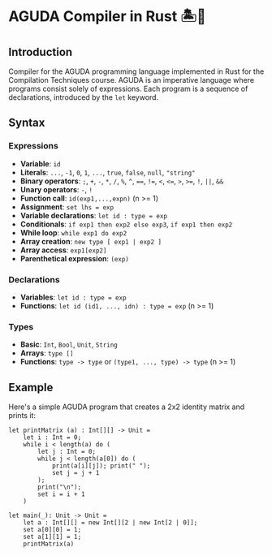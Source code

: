 # AGUDA Compiler in Rust 🏝️🦀

## Introduction

Compiler for the AGUDA programming language implemented in Rust for the Compilation Techniques course.
AGUDA is an imperative language where programs consist solely of expressions.
Each program is a sequence of declarations, introduced by the `let` keyword.

## Syntax

### Expressions

- **Variable**: `id`
- **Literals**: `...`, `-1`, `0`, `1`, `...`, `true`, `false`, `null`, `"string"`
- **Binary operators**: `;`, `+`, `-`, `*`, `/`, `%`, `^`, `==`, `!=`, `<`, `<=`, `>`, `>=`, `!`, `||`, `&&`
- **Unary operators**: `-`, `!`
- **Function call**: `id(exp1,...,expn)` (n >= 1)
- **Assignment**: `set lhs = exp`
- **Variable declarations**: `let id : type = exp`
- **Conditionals**: `if exp1 then exp2 else exp3`, `if exp1 then exp2`
- **While loop**: `while exp1 do exp2`
- **Array creation**: `new type [ exp1 | exp2 ]`
- **Array access**: `exp1[exp2]`
- **Parenthetical expression**: `(exp)`

### Declarations

- **Variables**: `let id : type = exp`
- **Functions**: `let id (id1, ..., idn) : type = exp` (n >= 1)

### Types

- **Basic**: `Int`, `Bool`, `Unit`, `String`
- **Arrays**: `type []`
- **Functions**: `type -> type` or `(type1, ..., type) -> type` (n >= 1)

## Example

Here's a simple AGUDA program that creates a 2x2 identity matrix and prints it:

```aguda
let printMatrix (a) : Int[][] -> Unit =
    let i : Int = 0;
    while i < length(a) do (
        let j : Int = 0;
        while j < length(a[0]) do (
            print(a[i][j]); print(" ");
            set j = j + 1
        );
        print("\n");
        set i = i + 1
    )

let main(_): Unit -> Unit =
    let a : Int[][] = new Int[][2 | new Int[2 | 0]];
    set a[0][0] = 1;
    set a[1][1] = 1;
    printMatrix(a)
```
